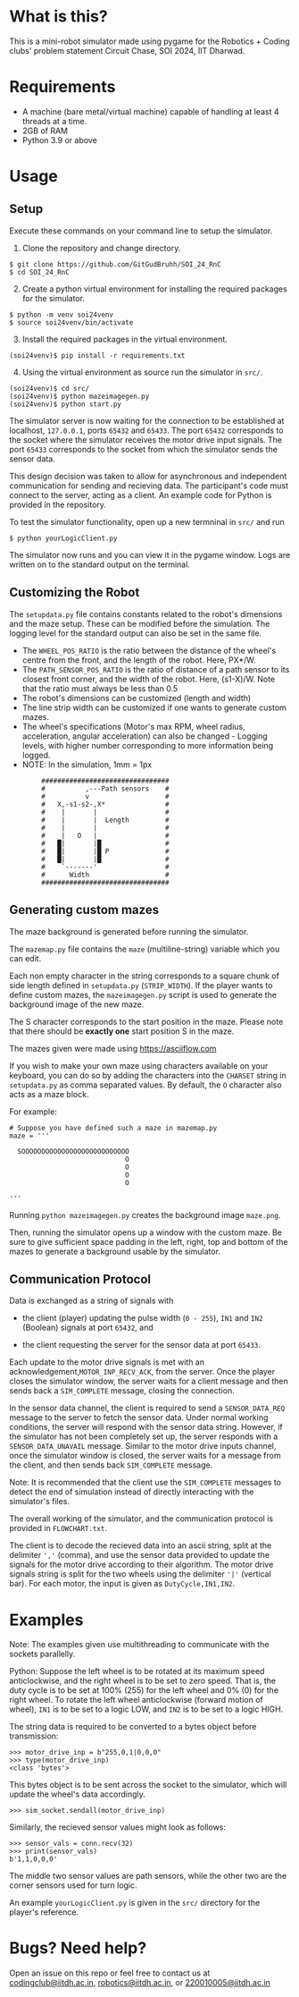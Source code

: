 # What is this?

This is a mini-robot simulator made using pygame for the Robotics + Coding clubs' problem statement Circuit Chase, SOI 2024, IIT Dharwad.

# Requirements

- A machine (bare metal/virtual machine) capable of handling at least 4 threads at a time.
- 2GB of RAM
- Python 3.9 or above

# Usage

## Setup 

Execute these commands on your command line to setup the simulator.

1. Clone the repository and change directory.
```
$ git clone https://github.com/GitGudBruhh/SOI_24_RnC
$ cd SOI_24_RnC
```

2. Create a python virtual environment for installing the required packages for the simulator.
```
$ python -m venv soi24venv
$ source soi24venv/bin/activate
```

3. Install the required packages in the virtual environment.
```
(soi24venv)$ pip install -r requirements.txt
```

4. Using the virtual environment as source run the simulator in `src/`.
```
(soi24venv)$ cd src/
(soi24venv)$ python mazeimagegen.py
(soi24venv)$ python start.py
```

The simulator server is now waiting for the connection to be established at localhost, `127.0.0.1`, ports `65432` and `65433`.
The port `65432` corresponds to the socket where the simulator receives the motor drive input signals.
The port `65433` corresponds to the socket from which the simulator sends the sensor data.

This design decision was taken to allow for asynchronous and independent communication for sending and recieving data.
The participant's code must connect to the server, acting as a client. An example code for Python is provided in the repository.

To test the simulator functionality, open up a new termninal in `src/` and run
```
$ python yourLogicClient.py
```

The simulator now runs and you can view it in the pygame window. Logs are written on to the standard output on the terminal.

## Customizing the Robot

The `setupdata.py` file contains constants related to the robot's dimensions and the maze setup. These can be modified before the simulation. The logging level for the standard output can also be set in the same file.

- The `WHEEL_POS_RATIO` is the ratio between the distance of the wheel's centre from the front, and the length of the robot. Here, PX*/W.
- The `PATH_SENSOR_POS_RATIO` is the ratio of distance of a path sensor to its closest front corner, and the width of the robot. Here, (s1-X)/W. Note that the ratio must always be less than 0.5
- The robot's dimensions can be customized (length and width)
- The line strip width can be customized if one wants to generate custom mazes.
- The wheel's specifications (Motor's max RPM, wheel radius, acceleration, angular acceleration) can also be changed
				- Logging levels, with higher number corresponding to more information being logged.
- NOTE: In the simulation, 1mm = 1px

```
        ################################
        #          ,---Path sensors	   #
        #          v                   #
        #   X,-s1-s2-,X*               #
        #    |       |                 #
        #    |       |  Length         #
        #    |       |                 #
        #    |   O   |                 #
        #   █|       |█                #
        #   █|       |█ P              #
        #   █|       |█                #
        #    `-------'                 #
        #      Width                   #
        ################################
```

## Generating custom mazes

The maze background is generated before running the simulator.

The `mazemap.py` file contains the `maze` (multiline-string) variable which you can edit.

Each non empty character in the string corresponds to a square chunk of side length defined in `setupdata.py` (`STRIP_WIDTH`). If the player wants to define custom mazes, the `mazeimagegen.py` script is used to generate the background image of the new maze. 

The S character corresponds to the start position in the maze. Please note that there should be **exactly one** start position S in the maze.

The mazes given were made using https://asciiflow.com

If you wish to make your own maze using characters available on your keyboard, you can do so by adding the characters into the `CHARSET` string in `setupdata.py` as comma separated values. By default, the `O` character also acts as a maze block.

For example:
```
# Suppose you have defined such a maze in mazemap.py
maze = '''

  SOOOOOOOOOOOOOOOOOOOOOOOOOOO   
                             O   
							 O   
							 O   
							 O   

'''
```

Running `python mazeimagegen.py` creates the background image `maze.png`.

Then, running the simulator opens up a window with the custom maze.
Be sure to give sufficient space padding in the left, right, top and bottom of the mazes to generate a background usable by the simulator.

## Communication Protocol
Data is exchanged as a string of signals with

* the client (player) updating the pulse width (`0 - 255`), `IN1` and `IN2` (Boolean) signals at port `65432`, and

* the client requesting the server for the sensor data at port `65433`.

Each update to the motor drive signals is met with an acknowledgement,`MOTOR_INP_RECV_ACK`, from the server. Once the player closes the simulator window, the server waits for a client message and then sends back a `SIM_COMPLETE` message, closing the connection.

In the sensor data channel, the client is required to send a `SENSOR_DATA_REQ` message to the server to fetch the sensor data. Under normal working conditions, the server will respond with the sensor data string. However, if the simulator has not been completely set up, the server responds with a `SENSOR_DATA_UNAVAIL` message. Similar to the motor drive inputs channel, once the simulator window is closed, the server waits for a message from the client, and then sends back `SIM_COMPLETE` message.

Note: It is recommended that the client use the `SIM_COMPLETE` messages to detect the end of simulation instead of directly interacting with the simulator's files.

The overall working of the simulator, and the communication protocol is provided in `FLOWCHART.txt`.

The client is to decode the recieved data into an ascii string, split at the delimiter `','` (comma), and use the sensor data provided to update the signals for the motor drive according to their algorithm. The motor drive signals string is split for the two wheels using the delimiter `'|'` (vertical bar). For each motor, the input is given as `DutyCycle,IN1,IN2`.							

# Examples


Note: The examples given use multithreading to communicate with the sockets parallelly.

Python:
Suppose the left wheel is to be rotated at its maximum speed anticlockwise, and the right wheel is to be set to zero speed. That is, the duty cycle is to be set at 100% (255) for the left wheel and 0% (0) for the right wheel. To rotate the left wheel anticlockwise (forward motion of wheel), `IN1` is to be set to a logic LOW, and `IN2` is to be set to a logic HIGH.

The string data is required to be converted to a bytes object before transmission:
```
>>> motor_drive_inp = b"255,0,1|0,0,0"
>>> type(motor_drive_inp)
<class 'bytes'>
```

This bytes object is to be sent across the socket to the simulator, which will update the wheel's data accordingly.

```
>>> sim_socket.sendall(motor_drive_inp)
```

Similarly, the recieved sensor values might look as follows:
```
>>> sensor_vals = conn.recv(32)
>>> print(sensor_vals)
b'1,1,0,0,0'
```

The middle two sensor values are path sensors, while the other two are the corner sensors used for turn logic.

An example `yourLogicClient.py` is given in the `src/` directory for the player's reference.

# Bugs? Need help?

Open an issue on this repo or feel free to contact us at codingclub@iitdh.ac.in, robotics@iitdh.ac.in, or 220010005@iitdh.ac.in



